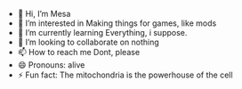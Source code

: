- 👋 Hi, I’m Mesa
- 👀 I’m interested in Making things for games, like mods
- 🌱 I’m currently learning Everything, i suppose.
- 💞️ I’m looking to collaborate on nothing
- 📫 How to reach me Dont, please
- 😄 Pronouns: alive
- ⚡ Fun fact: The mitochondria is the powerhouse of the cell

<!---
MesaDaProto/MesaDaProto is a ✨ special ✨ repository because its `README.md` (this file) appears on your GitHub profile.
You can click the Preview link to take a look at your changes.
--->

